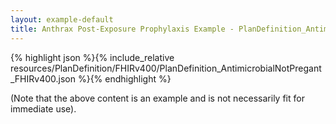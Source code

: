 ```yaml
---
layout: example-default
title: Anthrax Post-Exposure Prophylaxis Example - PlanDefinition_AntimicrobialNotPregant_FHIRv400.
---
```


{% highlight json %}{% include_relative resources/PlanDefinition/FHIRv400/PlanDefinition_AntimicrobialNotPregant_FHIRv400.json %}{% endhighlight %}

(Note that the above content is an example and is not necessarily fit for immediate use).
